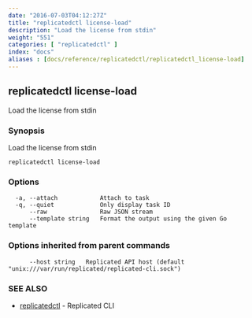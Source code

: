 ```yaml
---
date: "2016-07-03T04:12:27Z"
title: "replicatedctl license-load"
description: "Load the license from stdin"
weight: "551"
categories: [ "replicatedctl" ]
index: "docs"
aliases : [docs/reference/replicatedctl/replicatedctl_license-load]
---
```


## replicatedctl license-load

Load the license from stdin

### Synopsis


Load the license from stdin

```
replicatedctl license-load
```

### Options

```
  -a, --attach            Attach to task
  -q, --quiet             Only display task ID
      --raw               Raw JSON stream
      --template string   Format the output using the given Go template
```

### Options inherited from parent commands

```
      --host string   Replicated API host (default "unix:///var/run/replicated/replicated-cli.sock")
```

### SEE ALSO
* [replicatedctl](/api/replicatedctl/)	 - Replicated CLI

